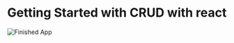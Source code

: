# Getting Started with CRUD with react

![Finished App](https://github.com/Temmytope-seun/Sample-CRUD-app/master/src/assets/crud.PNG)